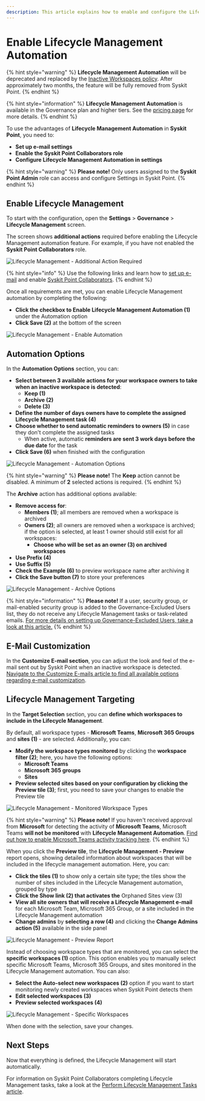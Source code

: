 ```yaml
---
description: This article explains how to enable and configure the Lifecycle Management Automation in Syskit Point.
---
```


# Enable Lifecycle Management Automation

{% hint style="warning" %}
**Lifecycle Management Automation** will be deprecated and replaced by the [Inactive Workspaces policy](../automated-workflows/inactive-workspaces-admin.md). After approximately two months, the feature will be fully removed from Syskit Point.
{% endhint %}

{% hint style="information" %}
**Lifecycle Management Automation** is available in the Governance plan and higher tiers. See the [pricing page](https://www.syskit.com/products/point/pricing/) for more details.
{% endhint %}

To use the advantages of **Lifecycle Management Automation** in **Syskit Point**, you need to:

* **Set up e-mail settings**
* **Enable the Syskit Point Collaborators role**
* **Configure Lifecycle Management Automation in settings**

{% hint style="warning" %}
**Please note!** Only users assigned to the **Syskit Point Admin** role can access and configure Settings in Syskit Point.
{% endhint %}

## Enable Lifecycle Management

To start with the configuration, open the **Settings** &gt; **Governance** &gt; **Lifecycle Management** screen. 

The screen shows **additional actions** required before enabling the Lifecycle Management automation feature. For example, if you have not enabled the **Syskit Point Collaborators** role.

![Lifecycle Management - Additional Action Required](../../.gitbook/assets/enable-lifecycle-management-collaborators-disabled.png)

{% hint style="info" %}
Use the following links and learn how to [set up e-mail](../../setup/configuration/configure/set-up-email.md) and enable [Syskit Point Collaborators](../../setup/configuration/configure/enable-role-based-access.md#syskit-point-collaborators-1).
{% endhint %}

Once all requirements are met, you can enable Lifecycle Management automation by completing the following:
* **Click the checkbox to Enable Lifecycle Management Automation (1)** under the Automation option
* **Click Save (2)** at the bottom of the screen

![Lifecycle Management - Enable Automation](../../.gitbook/assets/enable-lifecycle-management-enable-automation.png)

## Automation Options

In the **Automation Options** section, you can:
* **Select between 3 available actions for your workspace owners to take when an inactive workspace is detected**:
    * **Keep (1)**
    * **Archive (2)**
    * **Delete (3)**
* **Define the number of days owners have to complete the assigned Lifecycle Management task (4)**
* **Choose whether to send automatic reminders to owners (5)** in case they don't complete the assigned tasks
  * When active, automatic **reminders are sent 3 work days before the due date** for the task
* **Click Save (6)** when finished with the configuration

![Lifecycle Management - Automation Options](../../.gitbook/assets/enable-lifecycle-management-automation-options.png)

{% hint style="warning" %}
**Please note!**
The **Keep** action cannot be disabled. A minimum of **2** selected actions is required.
{% endhint %}

The **Archive** action has additional options available:
* **Remove access for**:
    * **Members (1)**; all members are removed when a workspace is archived
    * **Owners (2)**; all owners are removed when a workspace is archived; if the option is selected, at least 1 owner should still exist for all workspaces:
        * **Choose who will be set as an owner (3) on archived workspaces**
* **Use Prefix (4)**
* **Use Suffix (5)**
* **Check the Example (6)** to preview workspace name after archiving it
* **Click the Save button (7)** to store your preferences

![Lifecycle Management - Archive Options](../../.gitbook/assets/enable-lifecycle-management-archive-options.png)

{% hint style="information" %}
**Please note!** If a user, security group, or mail-enabled security group is added to the Governance-Excluded Users list, they do not receive any Lifecycle Management tasks or task-related emails. [For more details on setting up Governance-Excluded Users, take a look at this article.](../../setup/configuration/configure/exclude-users-tasks.md)
{% endhint %}

## E-Mail Customization

In the **Customize E-mail section**, you can adjust the look and feel of the e-mail sent out by Syskit Point when an inactive workspace is detected.
[Navigate to the Customize E-mails article to find all available options regarding e-mail customization](../../setup/configuration/customize/customize-emails.md).

## Lifecycle Management Targeting

In the **Target Selection** section, you can **define which workspaces to include in the Lifecycle Management**.

By default, all workspace types - **Microsoft Teams**, **Microsoft 365 Groups** and **sites \(1\)** - are selected. 
Additionally, you can:
* **Modify the workspace types monitored** by clicking the **workspace filter \(2\)**; here, you have the following options:
    * **Microsoft Teams**
    * **Microsoft 365 groups**
    * **Sites**
* **Preview selected sites based on your configuration by clicking the Preview tile \(3\)**; first, you need to save your changes to enable the Preview tile

![Lifecycle Management - Monitored Workspace Types](../../.gitbook/assets/enable-lifecycle-management-monitor-all.png)

{% hint style="warning" %}
**Please note!** 
If you haven't received approval from **Microsoft** for detecting the activity of **Microsoft Teams**, Microsoft Teams **will not be monitored** with **Lifecycle Management Automation**.
[Find out how to enable Microsoft Teams activity tracking here](../../setup/configuration/configure/microsoft-teams-activity.md). 
{% endhint %}

When you click the **Preview tile**, the **Lifecycle Management - Preview** report opens, showing detailed information about workspaces that will be included in the lifecycle management automation. Here, you can:
* **Click the tiles \(1\)** to show only a certain site type; the tiles show the number of sites included in the Lifecycle Management automation, grouped by type
* **Click the Show link \(2\) that activates the** Orphaned Sites view \(3\)
* **View all site owners that will receive a Lifecycle Management e-mail** for each Microsoft Team, Microsoft 365 Group, or a site included in the Lifecycle Management automation
* **Change admins** by **selecting a row \(4\)** and clicking the **Change Admins action \(5\)** available in the side panel

![Lifecycle Management - Preview Report](../../.gitbook/assets/enable-lifecycle-management-preview-report.png)

Instead of choosing workspace types that are monitored, you can select the **specific workspaces \(1\)** option. This option enables you to manually select specific Microsoft Teams, Microsoft 365 Groups, and sites monitored in the Lifecycle Management automation. 
You can also:
* **Select the Auto-select new workspaces (2)** option if you want to start monitoring newly created workspaces when Syskit Point detects them
* **Edit selected workspaces (3)**
* **Preview selected workspaces (4)**

![Lifecycle Management - Specific Workspaces](../../.gitbook/assets/enable-lifecycle-management-monitor-specific.png)

When done with the selection, save your changes.

## Next Steps

Now that everything is defined, the Lifecycle Management will start automatically. 

For information on Syskit Point Collaborators completing Lifecycle Management tasks, take a look at the [Perform Lifecycle Management Tasks article](../../point-collaborators/resolve-governance-tasks/lifecycle-management.md).
